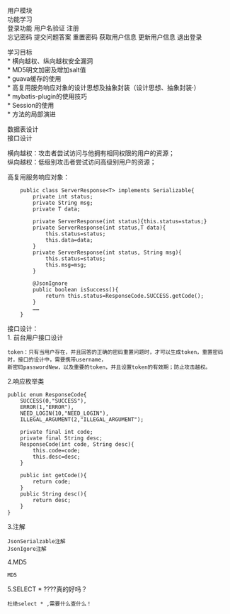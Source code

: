 用户模块  
功能学习  
	登录功能 用户名验证 注册  
	忘记密码 提交问题答案	重置密码	获取用户信息 更新用户信息 退出登录

学习目标  
	*  横向越权、纵向越权安全漏洞  
	*  MD5明文加密及增加salt值  
	*  guava缓存的使用  
	*  高复用服务响应对象的设计思想及抽象封装（设计思想、抽象封装·）  
	*  mybatis-plugin的使用技巧  
	*  Session的使用  
	*  方法的局部演进  
	
数据表设计  
接口设计  


横向越权：攻击者尝试访问与他拥有相同权限的用户的资源；  
纵向越权：低级别攻击者尝试访问高级别用户的资源；
  
高复用服务响应对象：  

    	public class ServerResponse<T> implements Serializable{
			private int status;
			private String msg;
			private T data;
		
			private ServerResponse(int status){this.status=status;}
			private ServerResponse(int status,T data){
				this.status=status;
				this.data=data;
			}
			private ServerResponse(int status, String msg){
				this.status=status;
				this.msg=msg;
			}

			@JsonIgnore
			public boolean isSuccess(){
				return this.status=ResponseCode.SUCCESS.getCode();
			}
			……
		}




接口设计：  
	1.	前台用户接口设计  

	token：只有当用户存在，并且回答的正确的密码重置问题时，才可以生成token，重置密码时，接口的设计中，需要携带username，  
    新密码passwordNew，以及重要的token，并且设置token的有效期；防止攻击越权。  
	
2.响应枚举类  
         
  	public enum ResponseCode{
		SUCCESS(0,"SUCCESS"),
		ERROR(1,"ERROR"),
		NEED_LOGIN(10,"NEED_LOGIN"),
		ILLEGAL_ARGUMENT(2,"ILLEGAL_ARGUMENT");	
		
		private final int code;
		private final String desc;
		ResponseCode(int code, String desc){
			this.code=code;
			this.desc=desc;
		}
		
		public int getCode(){
			return code;
		}
		public String desc(){
			return desc;
		}
	}


3.注解  
    	
    JsonSerialzable注解  
	JsonIgore注解

4.MD5  
	  
    MD5
5.SELECT * ????真的好吗？
    
	杜绝select * ,需要什么查什么！
